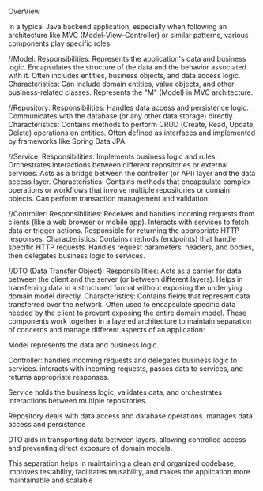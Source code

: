 OverView

In a typical Java backend application, especially when following an architecture like MVC (Model-View-Controller) or similar patterns, various components play specific roles:

//Model:
Responsibilities:
Represents the application's data and business logic.
Encapsulates the structure of the data and the behavior associated with it.
Often includes entities, business objects, and data access logic.
Characteristics:
Can include domain entities, value objects, and other business-related classes.
Represents the "M" (Model) in MVC architecture.


//Repository:
Responsibilities:
Handles data access and persistence logic.
Communicates with the database (or any other data storage) directly.
Characteristics:
Contains methods to perform CRUD (Create, Read, Update, Delete) operations on entities.
Often defined as interfaces and implemented by frameworks like Spring Data JPA.


//Service:
Responsibilities:
Implements business logic and rules.
Orchestrates interactions between different repositories or external services.
Acts as a bridge between the controller (or API) layer and the data access layer.
Characteristics:
Contains methods that encapsulate complex operations or workflows that involve multiple repositories or domain objects.
Can perform transaction management and validation.


//Controller:
Responsibilities:
Receives and handles incoming requests from clients (like a web browser or mobile app).
Interacts with services to fetch data or trigger actions.
Responsible for returning the appropriate HTTP responses.
Characteristics:
Contains methods (endpoints) that handle specific HTTP requests.
Handles request parameters, headers, and bodies, then delegates business logic to services.


//DTO (Data Transfer Object):
Responsibilities:
Acts as a carrier for data between the client and the server (or between different layers).
Helps in transferring data in a structured format without exposing the underlying domain model directly.
Characteristics:
Contains fields that represent data transferred over the network.
Often used to encapsulate specific data needed by the client to prevent exposing the entire domain model.
These components work together in a layered architecture to maintain separation of concerns and manage different aspects of an application:


Model represents the data and business logic.

Controller: handles incoming requests and delegates business logic to services. interacts with incoming requests, passes data to services, and returns appropriate responses.

Service holds the business logic, validates data, and orchestrates interactions between multiple repositories.

Repository deals with data access and database operations. manages data access and persistence

DTO aids in transporting data between layers, allowing controlled access and preventing direct exposure of domain models.

This separation helps in maintaining a clean and organized codebase, improves testability, facilitates reusability, and makes the application more maintainable and scalable
